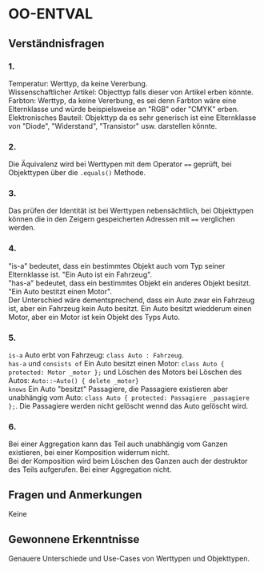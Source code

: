 # OO-ENTVAL

## Verständnisfragen

### 1.  

Temperatur: Werttyp, da keine Vererbung.  
Wissenschaftlicher Artikel: Objecttyp falls dieser von Artikel erben könnte.  
Farbton: Werttyp, da keine Vererbung, es sei denn Farbton wäre eine Elternklasse und würde beispielsweise an "RGB" oder "CMYK" erben.   
Elektronisches Bauteil: Objekttyp da es sehr generisch ist eine Elternklasse von "Diode", "Widerstand", "Transistor" usw. darstellen könnte.  

### 2.

Die Äquivalenz wird bei Werttypen mit dem Operator `==` geprüft, bei Objekttypen über die `.equals()` Methode.  

### 3.

Das prüfen der Identität ist bei Werttypen nebensächtlich, bei Objekttypen können die in den Zeigern gespeicherten Adressen mit `==` verglichen werden.  

### 4.

"is-a" bedeutet, dass ein bestimmtes Objekt auch vom Typ seiner Elternklasse ist. "Ein Auto ist ein Fahrzeug".  
"has-a" bedeutet, dass ein bestimmtes Objekt ein anderes Objekt besitzt. "Ein Auto bestitzt einen Motor".  
Der Unterschied wäre dementsprechend, dass ein Auto zwar ein Fahrzeug ist, aber ein Fahrzeug kein Auto besitzt. Ein Auto besitzt wiedderum einen Motor, aber ein Motor ist kein Objekt des Typs Auto.  

### 5.

`is-a` Auto erbt von Fahrzeug: `class Auto : Fahrzeug`.  
`has-a` und `consists of` Ein Auto besitzt einen Motor: `class Auto { protected: Motor _motor };` und Löschen des Motors bei Löschen des Autos: `Auto::~Auto() { delete _motor}`  
`knows` Ein Auto "besitzt" Passagiere, die Passagiere existieren aber unabhängig vom Auto: `class Auto { protected: Passagiere _passagiere };`. Die Passagiere werden nicht gelöscht wennd das Auto gelöscht wird.  

### 6.

Bei einer Aggregation kann das Teil auch unabhängig vom Ganzen existieren, bei einer Komposition widerrum nicht.  
Bei der Komposition wird beim Löschen des Ganzen auch der destruktor des Teils aufgerufen. Bei einer Aggregation nicht.  


## Fragen und Anmerkungen 

Keine


## Gewonnene Erkenntnisse

Genauere Unterschiede und Use-Cases von Werttypen und Objekttypen.   
